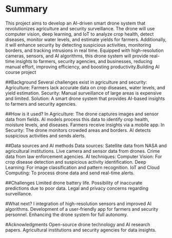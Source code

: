 # Summary<br />
This project aims to develop an AI-driven smart drone system that revolutionizes agriculture and security surveillance. The drone will use computer vision, deep learning, and IoT to analyze crop health, detect diseases, monitor water levels, and estimate yields for farmers. Additionally, it will enhance security by detecting suspicious activities, monitoring borders, and tracking intrusions in real time. Equipped with high-resolution cameras, sensors, and AI algorithms, this drone system will provide real-time insights to farmers, security agencies, and businesses, reducing manual effort, improving efficiency, and boosting productivity.Building AI course project

##Background
             Several challenges exist in agriculture and security:
             Agriculture: Farmers lack accurate data on crop diseases, water levels, and yield estimation.
             Security: Manual surveillance of large areas is expensive and limited.
             Solution: A smart drone system that provides AI-based insights to farmers and security agencies.

##How is it used?
  In Agriculture:
             The drone captures images and sensor data from fields.
              AI models process this data to identify crop health, moisture levels, and diseases.
              Farmers receive insights via a mobile app.
  In Security:
              The drone monitors crowded areas and borders.
              AI detects suspicious activities and sends alerts.

##Data sources and AI methods
   Data sources:
              Satellite data from NASA and agricultural institutions.
              Live camera and sensor data from drones.
              Crime data from law enforcement agencies.
  AI techniques:
            Computer Vision: For crop disease detection and suspicious activity identification.
            Deep Learning: For image classification and pattern recognition.
            IoT and Cloud Computing: To process drone data and send real-time alerts.

##Challenges
            Limited drone battery life.
            Possibility of inaccurate predictions due to poor data.
            Legal and privacy concerns regarding surveillance.

#What next?
I         integration of high-resolution sensors and improved AI algorithms.
          Development of a user-friendly app for farmers and security personnel.
          Enhancing the drone system for full autonomy.

#Acknowledgments
         Open-source drone technology and AI research papers.
          Agricultural institutions and security agencies for data insights.



